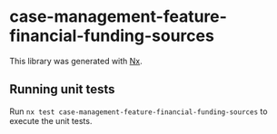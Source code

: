 # case-management-feature-financial-funding-sources

This library was generated with [Nx](https://nx.dev).

## Running unit tests

Run `nx test case-management-feature-financial-funding-sources` to execute the unit tests.
